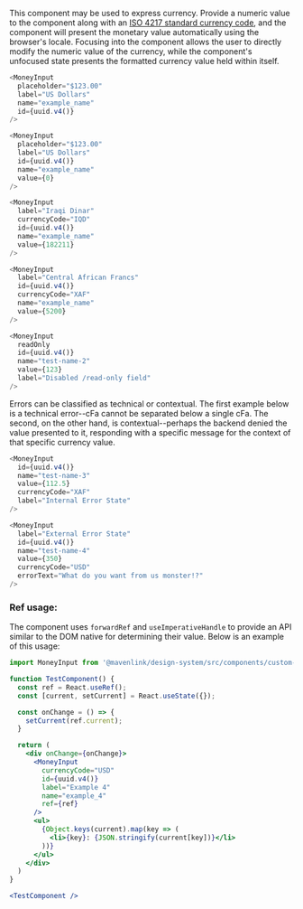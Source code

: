 This component may be used to express currency. Provide a numeric value to the component along with an
[ISO 4217 standard currency code](https://www.currency-iso.org/en/home.html), and the component will present the
monetary value automatically using the browser's locale. Focusing into the component allows the user to directly modify
the numeric value of the currency, while the component's unfocused state presents the formatted currency value held
within itself.

```js
<MoneyInput
  placeholder="$123.00"
  label="US Dollars"
  name="example_name"
  id={uuid.v4()}
/>
```

```js
<MoneyInput
  placeholder="$123.00"
  label="US Dollars"
  id={uuid.v4()}
  name="example_name"
  value={0}
/>
```

```js
<MoneyInput
  label="Iraqi Dinar"
  currencyCode="IQD"
  id={uuid.v4()}
  name="example_name"
  value={182211}
/>
```

```js
<MoneyInput
  label="Central African Francs"
  id={uuid.v4()}
  currencyCode="XAF"
  name="example_name"
  value={5200}
/>
```

```js
<MoneyInput
  readOnly
  id={uuid.v4()}
  name="test-name-2"
  value={123}
  label="Disabled /read-only field"
/>
```

Errors can be classified as technical or contextual. The first example below is a technical error--cFa cannot be
separated below a single cFa. The second, on the other hand, is contextual--perhaps the backend denied the value
presented to it, responding with a specific message for the context of that specific currency value.

```js
<MoneyInput
  id={uuid.v4()}
  name="test-name-3"
  value={112.5}
  currencyCode="XAF"
  label="Internal Error State"
/>
```

```js
<MoneyInput
  label="External Error State"
  id={uuid.v4()}
  name="test-name-4"
  value={350}
  currencyCode="USD"
  errorText="What do you want from us monster!?"
/>
```

### Ref usage:

The component uses `forwardRef` and `useImperativeHandle` to provide an API similar to the DOM native for determining their value.
Below is an example of this usage:

```jsx
import MoneyInput from '@mavenlink/design-system/src/components/custom-field-input-currency/custom-field-input-currency.jsx';

function TestComponent() {
  const ref = React.useRef();
  const [current, setCurrent] = React.useState({});

  const onChange = () => {
    setCurrent(ref.current);
  }

  return (
    <div onChange={onChange}>
      <MoneyInput
        currencyCode="USD"
        id={uuid.v4()}
        label="Example 4"
        name="example_4"
        ref={ref}
      />
      <ul>
        {Object.keys(current).map(key => (
          <li>{key}: {JSON.stringify(current[key])}</li>
        ))}
      </ul>
    </div>
  )
}

<TestComponent />
```
